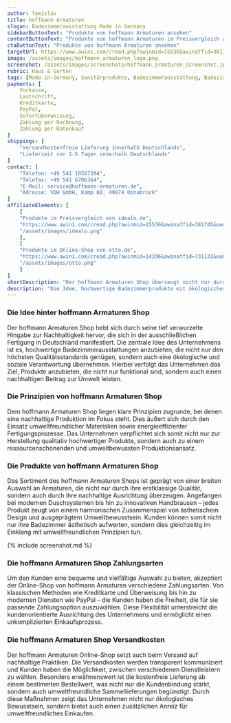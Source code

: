 ```yaml
---
author: Tomislav
title: hoffmann Armaturen
slogan: Badezimmerausstattung Made in Germany
sidebarButtonText: "Produkte von hoffmann Armaturen ansehen"
contentButtonText: "Produkte von hoffmann Armaturen im Preisvergleich auf idealo.de ansehen"
ctaButtonText: "Produkte von hoffmann Armaturen ansehen"
targetUrl: https://www.awin1.com/cread.php?awinmid=15536&awinaffid=381745&ued=https%3A%2F%2Fwww.idealo.de%2Fpreisvergleich%2FMainSearchProductCategory.html%3Fq%3Dhoffmann%2Bmade%2Bin%2Bgermany
image: /assets/images/hoffmann_armaturen_logo.png
screenshot: /assets/images/screenshots/hoffmann_armaturen_screenshot.jpg
rubric: Haus & Garten
tags: [Made-in-Germany, Sanitärprodukte, Badezimmerausstattung, Badezimmer, Sanitär]
payments: [
    Vorkasse,
    Lastschrift,
    Kreditkarte,
    PayPal,
    Sofortüberweisung,
    Zahlung per Rechnung,
    Zahlung per Ratenkauf
]
shippings: [
    "Versandkostenfreie Lieferung innerhalb Deutschlands",
    "Lieferzeit von 2-5 Tagen innerhalb Deutschlands"
]
contact: [
    "Telefon: +49 541 18567394",
    "Telefax: +49 541 6706364",
    "E-Mail: service@hoffmann-armaturen.de",
    "Adresse: VDH GmbH, Kamp 80, 49074 Osnabrück"
]
affiliateElements: [
    [
    "Produkte im Preisvergleich von idealo.de", 
    "https://www.awin1.com/cread.php?awinmid=15536&awinaffid=381745&ued=https%3A%2F%2Fwww.idealo.de%2Fpreisvergleich%2FMainSearchProductCategory.html%3Fq%3Dhoffmann%2Bmade%2Bin%2Bgermany", 
    "/assets/images/idealo.png"
    ],
    [
    "Produkte im Online-Shop von otto.de", 
    "https://www.awin1.com/cread.php?awinmid=14336&awinaffid=731132&ued=https%3A%2F%2Fwww.otto.de%2Fsuche%2Fhoffmann%2520made%2520in%2520germany", 
    "/assets/images/otto.png"
    ]
]
shortDescription: "Der hoffmann Armaturen Shop überzeugt nicht nur durch sein hochwertiges Sortiment, sondern auch durch sein starkes Bekenntnis zur Nachhaltigkeit."
description: "Die Idee, hochwertige Badezimmerprodukte mit ökologischer und sozialer Verantwortung zu verbinden, durchzieht sämtliche Aspekte des Unternehmens – von den klaren Prinzipien bis zu den nachhaltigen Versandpraktiken. Diese umfassende nachhaltige Ausrichtung positioniert den hoffmann Armaturen Shop als Vorreiter im Bereich umweltbewusster Einkaufsmöglichkeiten für Badezimmerausstattungen."
---
```


### Die Idee hinter hoffmann Armaturen Shop

Der hoffmann Armaturen Shop hebt sich durch seine tief verwurzelte Hingabe zur Nachhaltigkeit hervor, die sich in der ausschließlichen Fertigung in Deutschland manifestiert. Die zentrale Idee des Unternehmens ist es, hochwertige Badezimmerausstattungen anzubieten, die nicht nur den höchsten Qualitätsstandards genügen, sondern auch eine ökologische und soziale Verantwortung übernehmen. Hierbei verfolgt das Unternehmen das Ziel, Produkte anzubieten, die nicht nur funktional sind, sondern auch einen nachhaltigen Beitrag zur Umwelt leisten.

### Die Prinzipien von hoffmann Armaturen Shop

Dem hoffmann Armaturen Shop liegen klare Prinzipien zugrunde, bei denen eine nachhaltige Produktion im Fokus steht. Dies äußert sich durch den Einsatz umweltfreundlicher Materialien sowie energieeffizienter Fertigungsprozesse. Das Unternehmen verpflichtet sich somit nicht nur zur Herstellung qualitativ hochwertiger Produkte, sondern auch zu einem ressourcenschonenden und umweltbewussten Produktionsansatz.

### Die Produkte von hoffmann Armaturen Shop
 
Das Sortiment des hoffmann Armaturen Shops ist geprägt von einer breiten Auswahl an Armaturen, die nicht nur durch ihre erstklassige Qualität, sondern auch durch ihre nachhaltige Ausrichtung überzeugen. Angefangen bei modernen Duschsystemen bis hin zu innovativen Handbrausen – jedes Produkt zeugt von einem harmonischen Zusammenspiel von ästhetischem Design und ausgeprägtem Umweltbewusstsein. Kunden können somit nicht nur ihre Badezimmer ästhetisch aufwerten, sondern dies gleichzeitig im Einklang mit umweltfreundlichen Prinzipien tun.

{% include screenshot.md %}

### Die hoffmann Armaturen Shop Zahlungsarten

Um den Kunden eine bequeme und vielfältige Auswahl zu bieten, akzeptiert der Online-Shop von hoffmann Armaturen verschiedene Zahlungsarten. Von klassischen Methoden wie Kreditkarte und Überweisung bis hin zu modernen Diensten wie PayPal – die Kunden haben die Freiheit, die für sie passende Zahlungsoption auszuwählen. Diese Flexibilität unterstreicht die kundenorientierte Ausrichtung des Unternehmens und ermöglicht einen unkomplizierten Einkaufsprozess.

### Die hoffmann Armaturen Shop Versandkosten
 
Der hoffmann Armaturen Online-Shop setzt auch beim Versand auf nachhaltige Praktiken. Die Versandkosten werden transparent kommuniziert und Kunden haben die Möglichkeit, zwischen verschiedenen Dienstleistern zu wählen. Besonders erwähnenswert ist die kostenfreie Lieferung ab einem bestimmten Bestellwert, was nicht nur die Kundenbindung stärkt, sondern auch umweltfreundliche Sammellieferungen begünstigt. Durch diese Maßnahmen zeigt das Unternehmen nicht nur ökologisches Bewusstsein, sondern bietet auch einen zusätzlichen Anreiz für umweltfreundliches Einkaufen.